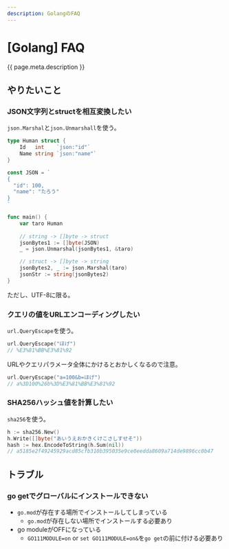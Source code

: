 ```yaml
---
description: GolangのFAQ
---
```


# [Golang] FAQ

{{ page.meta.description }}


やりたいこと
------------

### JSON文字列とstructを相互変換したい

`json.Marshal`と`json.Unmarshall`を使う。

```go
type Human struct {
	Id   int    `json:"id"`
	Name string `json:"name"`
}

const JSON = `
{
  "id": 100,
  "name": "たろう"
}
`

func main() {
	var taro Human
	
	// string -> []byte -> struct
	jsonBytes1 := []byte(JSON)
	_ = json.Unmarshal(jsonBytes1, &taro)

	// struct -> []byte -> string
	jsonBytes2, _ := json.Marshal(taro)
	jsonStr := string(jsonBytes2)
}
```

ただし、UTF-8に限る。

### クエリの値をURLエンコーディングしたい

`url.QueryEscape`を使う。

```go
url.QueryEscape("ほげ")
// %E3%81%BB%E3%81%92
```

URLやクエリパラメータ全体にかけるとおかしくなるので注意。

```go
url.QueryEscape("a=100&b=ほげ")
// a%3D100%26b%3D%E3%81%BB%E3%81%92
```

### SHA256ハッシュ値を計算したい

`sha256`を使う。

```go
h := sha256.New()
h.Write([]byte("あいうえおかきくけこさしすせそ"))
hash := hex.EncodeToString(h.Sum(nil))
// a5185e2f49245929acd85cfb310b395035e9ce0eedda8609a714de9896cc0b47
```

トラブル
--------

### go getでグローバルにインストールできない

* `go.mod`が存在する場所でインストールしてしまっている
    * `go.mod`が存在しない場所でインストールする必要あり
* go moduleがOFFになっている
    * `GO111MODULE=on` or `set GO111MODULE=on&`を`go get`の前に付ける必要あり

